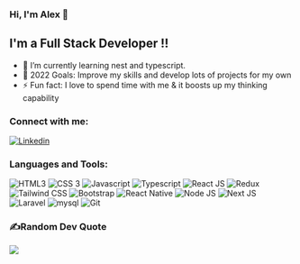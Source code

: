 ### Hi, I'm Alex 👋

## I'm a Full Stack Developer !!

- 🌱 I’m currently learning nest and typescript.
- 🥅 2022 Goals: Improve my skills and develop lots of projects for my own
- ⚡ Fun fact: I love to spend time with me & it boosts up my thinking capability

### Connect with me:

[![Linkedin](https://camo.githubusercontent.com/a80d00f23720d0bc9f55481cfcd77ab79e141606829cf16ec43f8cacc7741e46/68747470733a2f2f696d672e736869656c64732e696f2f62616467652f4c696e6b6564496e2d3030373742353f7374796c653d666f722d7468652d6261646765266c6f676f3d6c696e6b6564696e266c6f676f436f6c6f723d7768697465)]([[https://linkedin.com/in/md-tuhin-saud-149908194](https://www.linkedin.com/in/alejandro-romeral-del-olmo-5963446b/)])

### Languages and Tools:

![HTML3](https://img.shields.io/badge/html5-%23E34F26.svg?style=for-the-badge&logo=html5&logoColor=white) ![CSS 3](https://img.shields.io/badge/css3-%231572B6.svg?style=for-the-badge&logo=css3&logoColor=white) ![Javascript](https://camo.githubusercontent.com/82cd498d68f1929233bffb5d3bd2229cb0a97728b4983ee3a607c1941a9c9b7b/68747470733a2f2f696d672e736869656c64732e696f2f62616467652f2d4a6176617363726970742d4630444234463f7374796c653d666f722d7468652d6261646765266c6162656c436f6c6f723d626c61636b266c6f676f3d6a617661736372697074266c6f676f436f6c6f723d463044423446) ![Typescript](https://camo.githubusercontent.com/eb9f63e1e5baf35cfd84596d4e7d24395b2011b40691fc3f7eb30abb34dda9d8/68747470733a2f2f696d672e736869656c64732e696f2f62616467652f2d547970657363726970742d3030376163633f7374796c653d666f722d7468652d6261646765266c6162656c436f6c6f723d626c61636b266c6f676f3d74797065736372697074266c6f676f436f6c6f723d303037616363) ![React JS](https://camo.githubusercontent.com/8e4a668bb3e69b0ab12ff19e5038b089ea85543993268a965f6cebe6ca2b4d9a/68747470733a2f2f696d672e736869656c64732e696f2f62616467652f2d52656163742d3631444246423f7374796c653d666f722d7468652d6261646765266c6162656c436f6c6f723d626c61636b266c6f676f3d7265616374266c6f676f436f6c6f723d363144424642) ![Redux](https://camo.githubusercontent.com/9bb2580411576db130fee2e51a0d2f6187563d00eff4ff80b5aba8b97de5fbd2/68747470733a2f2f696d672e736869656c64732e696f2f62616467652f72656475782d3736344142432e7376673f267374796c653d666f722d7468652d6261646765266c6f676f3d7265647578266c6f676f436f6c6f723d666666) ![Tailwind CSS](https://camo.githubusercontent.com/4026a81ab4816391b3b879254d4f3e7b2ea8c12585dad5af866c8dbf9efa856b/68747470733a2f2f696d672e736869656c64732e696f2f62616467652f5461696c77696e642532304353532d3039323734393f7374796c653d666f722d7468652d6261646765266c6f676f3d7461696c77696e64637373266c6f676f436f6c6f723d303642364434266c6162656c436f6c6f723d303030303030) ![Bootstrap](https://img.shields.io/badge/bootstrap-%23563D7C.svg?style=for-the-badge&logo=bootstrap&logoColor=white) ![React Native](https://img.shields.io/badge/react_native-%2320232a.svg?style=for-the-badge&logo=react&logoColor=%2361DAFB) ![Node JS](https://camo.githubusercontent.com/bdc2ad7847367dd9c66145d51470095066fcb1ac514b26e2a2785f7ae96a1f1f/68747470733a2f2f696d672e736869656c64732e696f2f62616467652f2d4e6f64656a732d3343383733413f7374796c653d666f722d7468652d6261646765266c6162656c436f6c6f723d626c61636b266c6f676f3d6e6f64652e6a73266c6f676f436f6c6f723d334338373341) ![Next JS](https://camo.githubusercontent.com/a2ef46f4aec1799b4366d5dd9e4cc60c250b9a4a1e0a4cea21bae63660b63a25/68747470733a2f2f696d672e736869656c64732e696f2f62616467652f6e6578742e6a732d3030303030303f7374796c653d666f722d7468652d6261646765266c6f676f3d6e657874646f746a73266c6f676f436f6c6f723d7768697465)
![Laravel](https://img.shields.io/badge/Laravel-FF2D20?style=for-the-badge&logo=laravel&logoColor=white) 
![mysql](	https://img.shields.io/badge/MySQL-00000F?style=for-the-badge&logo=mysql&logoColor=white) 
![Git](https://camo.githubusercontent.com/bd2bd127c104ba5c98bb12c70801b075aee1f040009089510f69554300e7ff41/68747470733a2f2f696d672e736869656c64732e696f2f62616467652f4769742d4630353033323f7374796c653d666f722d7468652d6261646765266c6f676f3d676974266c6f676f436f6c6f723d7768697465)

[linkedin]: https://www.linkedin.com/in/alejandro-romeral-del-olmo-5963446b

### ✍️Random Dev Quote

![](https://quotes-github-readme.vercel.app/api?type=horizontal&theme=dark)
